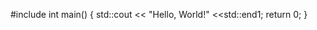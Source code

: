 #include <iostream>
int main()
{
std::cout << "Hello, World!" <<std::end1;
return 0;
}





































































